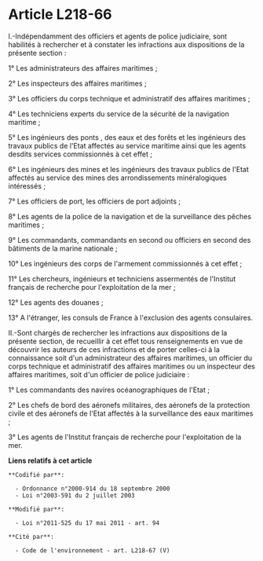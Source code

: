 # Article L218-66

I.-Indépendamment des officiers et agents de police judiciaire, sont habilités à rechercher et à constater les infractions
aux dispositions de la présente section : 

1° Les administrateurs des affaires maritimes ; 

2° Les inspecteurs des affaires maritimes ; 

3° Les officiers du corps technique et administratif des affaires maritimes ; 

4° Les techniciens experts du service de la sécurité de la navigation maritime ; 

5° Les ingénieurs des ponts , des eaux et des forêts et les ingénieurs des travaux publics de l'Etat affectés au service
maritime ainsi que les agents desdits services commissionnés à cet effet ; 

6° Les ingénieurs des mines et les ingénieurs des travaux publics de l'Etat affectés au service des mines des arrondissements
minéralogiques intéressés ; 

7° Les officiers de port, les officiers de port adjoints ; 

8° Les agents de la police de la navigation et de la surveillance des pêches maritimes ; 

9° Les commandants, commandants en second ou officiers en second des bâtiments de la marine nationale ; 

10° Les ingénieurs des corps de l'armement commissionnés à cet effet ; 

11° Les chercheurs, ingénieurs et techniciens assermentés de l'Institut français de recherche pour l'exploitation de la
mer ; 

12° Les agents des douanes ; 

13° A l'étranger, les consuls de France à l'exclusion des agents consulaires. 

II.-Sont chargés de rechercher les infractions aux dispositions de la présente section, de recueillir à cet effet tous
renseignements en vue de découvrir les auteurs de ces infractions et de porter celles-ci à la connaissance soit d'un
administrateur des affaires maritimes, un officier du corps technique et administratif des affaires maritimes ou un
inspecteur des affaires maritimes, soit d'un officier de police judiciaire : 

1° Les commandants des navires océanographiques de l'Etat ; 

2° Les chefs de bord des aéronefs militaires, des aéronefs de la protection civile et des aéronefs de l'Etat affectés à la
surveillance des eaux maritimes ; 

3° Les agents de l'Institut français de recherche pour l'exploitation de la mer.

**Liens relatifs à cet article**

	**Codifié par**:

	  - Ordonnance n°2000-914 du 18 septembre 2000
	  - Loi n°2003-591 du 2 juillet 2003

	**Modifié par**:

	  - Loi n°2011-525 du 17 mai 2011 - art. 94

	**Cité par**:

	  - Code de l'environnement - art. L218-67 (V)
